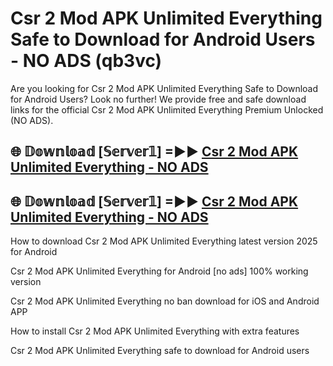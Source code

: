 # Csr 2 Mod APK Unlimited Everything Safe to Download for Android Users - NO ADS (qb3vc)

Are you looking for Csr 2 Mod APK Unlimited Everything Safe to Download for Android Users? Look no further! We provide free and safe download links for the official Csr 2 Mod APK Unlimited Everything Premium Unlocked (NO ADS).

## 🌐 𝔻𝕠𝕨𝕟𝕝𝕠𝕒𝕕 [𝕊𝕖𝕣𝕧𝕖𝕣𝟙] =►► [Csr 2 Mod APK Unlimited Everything - NO ADS](https://getmodsapk.pages.dev?q=Csr+2+Mod+APK+Unlimited+Everything)

## 🌐 𝔻𝕠𝕨𝕟𝕝𝕠𝕒𝕕 [𝕊𝕖𝕣𝕧𝕖𝕣𝟙] =►► [Csr 2 Mod APK Unlimited Everything - NO ADS](https://getmodsapk.pages.dev?q=Csr+2+Mod+APK+Unlimited+Everything)

How to download Csr 2 Mod APK Unlimited Everything latest version 2025 for Android

Csr 2 Mod APK Unlimited Everything for Android [no ads] 100% working version

Csr 2 Mod APK Unlimited Everything no ban download for iOS and Android APP

How to install Csr 2 Mod APK Unlimited Everything with extra features

Csr 2 Mod APK Unlimited Everything safe to download for Android users